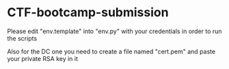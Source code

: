 # CTF-bootcamp-submission
Please edit "env.template" into "env.py" with your credentials in order to run the scripts

Also for the DC one you need to create a file named "cert.pem" and paste your private RSA key in it
